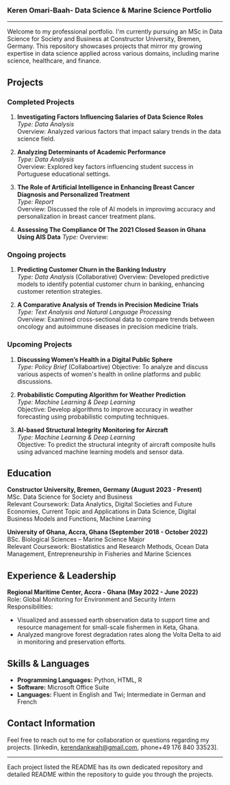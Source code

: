 ### Keren Omari-Baah- Data Science & Marine Science Portfolio

---

Welcome to my professional portfolio. I'm currently pursuing an MSc in Data Science for Society and Business at Constructor University, Bremen, Germany. This repository showcases projects that mirror my growing expertise in data science applied across various domains, including marine science, healthcare, and finance.


## Projects

### Completed Projects

1. **Investigating Factors Influencing Salaries of Data Science Roles**  
   _Type: Data Analysis_  
   Overview: Analyzed various factors that impact salary trends in the data science field.

2.  **Analyzing Determinants of Academic Performance**  
   _Type: Data Analysis_  
   Overview: Explored key factors influencing student success in Portuguese educational settings.

3. **The Role of Artificial Intelligence in Enhancing Breast Cancer Diagnosis and Personalized Treatment**  
   _Type: Report_  
   Overview: Discussed the role of AI models in improvimg accuracy and personalization in breast cancer treatment plans.
   
5. **Assessing The Compliance Of The 2021 Closed Season in Ghana Using AIS Data**
   _Type:_
   Overview: 


### Ongoing projects

1. **Predicting Customer Churn in the Banking Industry**  
   _Type: Data Analysis_  (Collaborative)
   Overview: Developed predictive models to identify potential customer churn in banking, enhancing customer retention strategies.

2. **A Comparative Analysis of Trends in Precision Medicine Trials**  
   _Type: Text Analysis and Natural Language Processing_  
   Overview: Examined cross-sectional data to compare trends between oncology and autoimmune diseases in precision medicine trials.

### Upcoming Projects

1. **Discussing Women’s Health in a Digital Public Sphere**  
   _Type: Policy Brief_  (Collaboartive)
   Objective: To analyze and discuss various aspects of women's health in online platforms and public discussions.

2. **Probabilistic Computing Algorithm for Weather Prediction**  
   _Type: Machine Learning & Deep Learning_  
   Objective: Develop algorithms to improve accuracy in weather forecasting using probabilistic computing techniques.

3. **AI-based Structural Integrity Monitoring for Aircraft**  
   _Type: Machine Learning & Deep Learning_  
   Objective: To predict the structural integrity of aircraft composite hulls using advanced machine learning models and sensor data.

## Education

**Constructor University, Bremen, Germany (August 2023 - Present)**  
MSc. Data Science for Society and Business  
Relevant Coursework: Data Analytics, Digital Societies and Future Economies, Current Topic and Applications in Data Science, Digital Business Models and Functions, Machine Learning

**University of Ghana, Accra, Ghana (September 2018 - October 2022)**  
BSc. Biological Sciences – Marine Science Major  
Relevant Coursework: Biostatistics and Research Methods, Ocean Data Management, Entrepreneurship in Fisheries and Marine Sciences

## Experience & Leadership

**Regional Maritime Center, Accra - Ghana (May 2022 - June 2022)**  
Role: Global Monitoring for Environment and Security Intern  
Responsibilities:
- Visualized and assessed earth observation data to support time and resource management for small-scale fishermen in Keta, Ghana.
- Analyzed mangrove forest degradation rates along the Volta Delta to aid in monitoring and preservation efforts.

## Skills & Languages

- **Programming Languages:** Python, HTML, R
- **Software:** Microsoft Office Suite
- **Languages:** Fluent in English and Twi; Intermediate in German and French

## Contact Information

Feel free to reach out to me for collaboration or questions regarding my projects. [linkedin, kerendankwah@gmail.com, phone+49 176 840 33523].

---
Each project listed the README has its own dedicated repository and detailed README within the repository to guide you through the projects.


